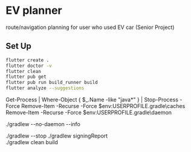 # EV planner

route/navigation planning for user who used EV car (Senior Project)

## Set Up

```bash
flutter create .
flutter doctor -v
flutter clean
flutter pub get
flutter pub run build_runner build
flutter analyze --suggestions
```

Get-Process | Where-Object { $_.Name -like "java*" } | Stop-Process -Force
Remove-Item -Recurse -Force $env:USERPROFILE\.gradle\caches
Remove-Item -Recurse -Force $env:USERPROFILE\.gradle\daemon  

./gradlew --no-daemon --info

./gradlew --stop
./gradlew signingReport  
./gradlew clean build

